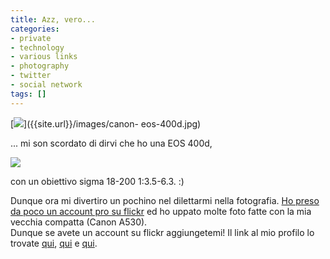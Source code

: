 ```yaml
---
title: Azz, vero...
categories:
- private
- technology
- various links
- photography
- twitter
- social network
tags: []
---
```

[![]({{site.url}}/images/canon-eos-400d.jpg)]({{site.url}}/images/canon-
eos-400d.jpg)

... mi son scordato di dirvi che ho una EOS 400d,

[![]({{site.url}}/images/sigma.jpg)]({{site.url}}/images/sigma.jpg)

con un obiettivo sigma 18-200 1:3.5-6.3. :)

Dunque ora mi divertiro un pochino nel dilettarmi nella fotografia. [Ho preso
da poco un account pro su flickr](http://twitter.com/diegor/status/987741681
"http://twitter.com/diegor/status/987741681" ) ed ho uppato molte foto fatte
con la mia vecchia compatta (Canon A530).  
Dunque se avete un account su flickr aggiungetemi! Il link al mio profilo lo
trovate [qui](http://www.diegor.it/home/social_network.html
"http://www.diegor.it/home/social_network.html" ),
[qui](http://www.diegor.it/2008/09/17/i-miei-social-network/
"http://www.diegor.it/2008/09/17/i-miei-social-network/" ) e
[qui](http://www.flickr.com/photos/diegorusso/
"http://www.flickr.com/photos/diegorusso/" ).

